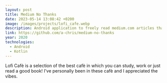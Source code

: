 ```yaml
---
layout: post
title: Medium No Thanks
date: 2023-05-14 13:08:42 +0200
image: /images/projects/lofi_cafe.webp
description: Android application to freely read medium.com articles that works by emulating the browser anonymous navigation.
link: https://github.com/a-chris/medium-no-thanks
year: 2020
technologies:
  - Android
  - Kotlin
---
```


Lofi Cafè is a selection of the best cafè in which you can study, work or just read a good book! I've personally been in these cafè and I appreciated the vibes.
